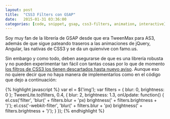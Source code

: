 ```yaml
---
layout: post
title:  "CSS3 Filters con GSAP"
date:   2015-01-31 03:36:00
categories: [code, snippet, gsap, css3-filters, animation, interactive]
---
```

Soy muy fan de la librería de GSAP desde que era TweenMax para AS3, además de que sigue pateando traseros a las animaciones de jQuery, Angular, las nativas de CSS3 y se da un quienvive con famo.us.

Sin embargo y como todo, deben asegurarse de que es una librería robusta y no pueden experimentar tan fácil con tantas cosas por lo que de momento [los filtros de CSS3 los tienen descartados hasta nuevo aviso](http://greensock.com/forums/topic/6967-css3-filters-support/). Aunque eso no quiere decir que no haya manera de implementarlos como en el código que dejo a continuación:

{% highlight javascript %}
var el = $('img');
var filters = {
	blur: 0,
	brightness: 0
};
TweenLite.to(filters, 0.4, {
	blur: 2,
	brightness: 1.3,
	onUpdate: function() {
		el.css('filter', 'blur(' + filters.blur + 'px) brightness(' + filters.brightness + ')');
		el.css('-webkit-filter', 'blur(' + filters.blur + 'px) brightness(' + filters.brightness + ')');
	}
});
{% endhighlight %}